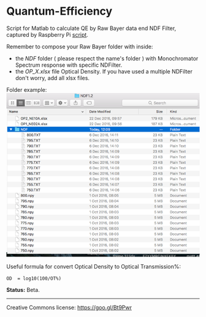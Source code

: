 # Quantum-Efficiency
Script for Matlab to calculate QE by Raw Bayer data end NDF Filter, captured by Raspberry Pi [script](https://goo.gl/5aY3ID).  

Remember to compose your Raw Bayer folder with inside:  
* the *NDF* folder ( please respect the name's folder ) with Monochromator Spectrum response with specific NDFilter.  
* the *OP_X.xlsx* file Optical Density. If you have used a multiple NDFilter don't worry, add all xlsx files.

Folder example:  
![Folder Example](https://raw.githubusercontent.com/DaveCalaway/Quantum-Efficiency/master/BayerRgb_to_rgb+NDF/folder_example.png)

Useful formula for convert Optical Density to Optical Transmission%:

    OD  = log10(100/OT%)

**Status:** Beta.

------------------------
Creative Commons license: https://goo.gl/Bt9Pwr
